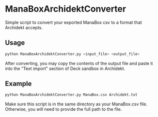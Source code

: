# ManaBoxArchidektConverter
 Simple script to convert your exported ManaBox csv to a format that Archidekt accepts.

## Usage

```bash
python ManaBoxArchidektConverter.py <input_file> <output_file>
```
After converting, you may copy the contents of the output file and paste it into the "Text import" section of Deck sandbox in Archidekt.

## Example

```bash
python ManaBoxArchidektConverter.py ManaBox.csv Archidekt.txt
```
Make sure this script is in the same directory as your ManaBox.csv file. Otherwise, you will need to provide the full path to the file.
